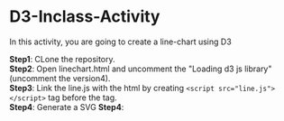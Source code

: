 # D3-Inclass-Activity
In this activity, you are going to create a line-chart using D3 

**Step1**: CLone the repository.\
**Step2**: Open linechart.html and uncomment the "Loading d3 js library" (uncomment the version4). \
**Step3**: Link the line.js with the html by creating `<script src="line.js"></script>` tag before the </body> tag.\
**Step4**: Generate a SVG
**Step4**: 


